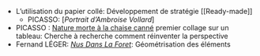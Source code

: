 - L’utilisation du papier collé: Développement de stratégie [[Ready-made]]
	- PICASSO: [*Portrait d’Ambroise Vollard*]
- PICASSO : [Nature morte à la chaise canné](https://www.museepicassoparis.fr/sites/default/files/2022-02/nature%20morte%20à%20la%20chaise%20canée%20HD%20OK.jpg) premier collage sur un tableau: Cherche à recherche comment réinventer la perspective
- Fernand LÉGER: [*Nus Dans La Foret*](http://www.societe-cezanne.fr/wp-content/uploads/2017/11/Fernand-Henri-Léger-Works-Nus-dans-la-forêt-Nudes-in-the-forest-1909–1911-Oil-on-canvas-120-×-170-cm-Kröller-Müller-Museum-.jpg): Géométrisation des éléments